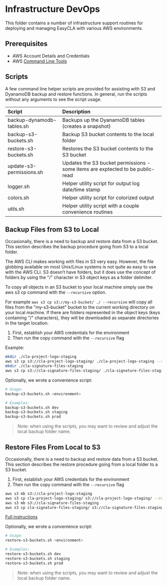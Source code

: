 # Infrastructure DevOps

This folder contains a number of infrastructure support routines for
deploying and managing EasyCLA with various AWS environments.

## Prerequisites

- AWS Account Details and Credentials
- AWS [Command Line Tools](https://aws.amazon.com/cli/)

## Scripts

A few command line helper scripts are provided for assisting with S3 and
DyanamoDB backup and restore functions. In general, run the scripts without any
arguments to see the script usage.

| Script                    | Description |
|:--------------------------|:------------|
| backup-dynamodb-tables.sh | Backups up the DyanamoDB tables (creates a snapshot) |
| backup-s3-buckets.sh      | Backup S3 bucket contents to the local folder |
| restore-s3-buckets.sh     | Restores the S3 bucket contents to the S3 bucket |
| update-s3-permissions.sh  | Updates the S3 bucket permissions - some items are exptected to be public-read |
| logger.sh                 | Helper utility script for output log date/time stamp |
| colors.sh                 | Helper utility script for colorized output |
| utils.sh                  | Helper utility script with a couple convenience routines |

## Backup Files from S3 to Local

Occasionally, there is a need to backup and restore data from a S3 bucket.
This section describes the backup procedure going from S3 to a local folder.

The AWS CLI makes working with files in S3 very easy. However, the file
globbing available on most Unix/Linux systems is not quite as easy to use
with the AWS CLI. S3 doesn’t have folders, but it does use the concept of
folders by using the "/" character in S3 object keys as a folder delimiter.

To copy all objects in an S3 bucket to your local machine simply use the aws
s3 cp command with the `--recursive` option.

For example `aws s3 cp s3://my-s3-bucket/ ./ --recursive` will copy all
files from the "my-s3-bucket" bucket to the current working directory on
your local machine. If there are folders represented in the object keys (keys
containing "/" characters), they will be downloaded as separate directories
in the target location.

1. First, establish your AWS credentials for the environment
1. Then run the copy command with the `--recursive` flag

Example:

```bash
mkdir ./cla-project-logo-staging
aws s3 cp s3://cla-project-logo-staging/ ./cla-project-logo-staging --recursive
mkdir ./cla-signature-files-staging
aws s3 cp s3://cla-signature-files-staging/ ./cla-signature-files-staging --recursive
```

Optionally, we wrote a convenience script:

```bash
# Usage:
backup-s3-buckets.sh <environment>

# Examples:
backup-s3-buckets.sh dev
backup-s3-buckets.sh staging
backup-s3-buckets.sh prod
```

> Note: when using the scripts, you may want to review and adjust the local
> backup folder name.

## Restore Files From Local to S3

Occasionally, there is a need to backup and restore data from a S3 bucket.
This section describes the restore procedure going from a local folder to a
S3 bucket.

1. First, establish your AWS credentials for the environment
1. Then run the copy command with the `--recursive` flag

```bash
aws s3 mb s3://cla-project-logo-staging
aws s3 cp cla-project-logo-staging/ s3://cla-project-logo-staging/ --recursive
aws s3 mb s3://cla-signature-files-staging
aws s3 cp cla-signature-files-staging/ s3://cla-signature-files-staging/ --recursive
```

[Full instructions](https://aws.amazon.com/getting-started/tutorials/backup-to-s3-cli/)

Optionally, we wrote a convenience script:

```bash
# Usage:
restore-s3-buckets.sh <environment>

# Examples:
restore-s3-buckets.sh dev
restore-s3-buckets.sh staging
restore-s3-buckets.sh prod
```

> Note: when using the scripts, you may want to review and adjust the local
> backup folder name.


